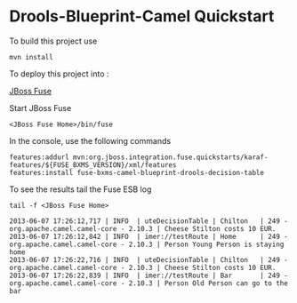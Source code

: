 Drools-Blueprint-Camel Quickstart
=================================

To build this project use

    mvn install

To deploy this project into :

[JBoss Fuse](http://access.redhat.com/downloads) 

Start JBoss Fuse

    <JBoss Fuse Home>/bin/fuse

In the console, use the following commands

    features:addurl mvn:org.jboss.integration.fuse.quickstarts/karaf-features/${FUSE_BXMS_VERSION}/xml/features
    features:install fuse-bxms-camel-blueprint-drools-decision-table

To see the results tail the Fuse ESB log

    tail -f <JBoss Fuse Home> 
    
    2013-06-07 17:26:12,717 | INFO  | uteDecisionTable | Chilton   | 249 - org.apache.camel.camel-core - 2.10.3 | Cheese Stilton costs 10 EUR.
    2013-06-07 17:26:12,842 | INFO  | imer://testRoute | Home      | 249 - org.apache.camel.camel-core - 2.10.3 | Person Young Person is staying home
    2013-06-07 17:26:22,716 | INFO  | uteDecisionTable | Chilton   | 249 - org.apache.camel.camel-core - 2.10.3 | Cheese Stilton costs 10 EUR.
    2013-06-07 17:26:22,839 | INFO  | imer://testRoute | Bar       | 249 - org.apache.camel.camel-core - 2.10.3 | Person Old Person can go to the bar
